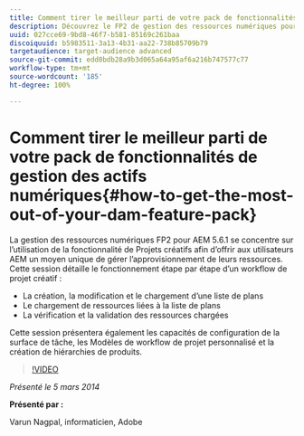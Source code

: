 ```yaml
---
title: Comment tirer le meilleur parti de votre pack de fonctionnalités de gestion des actifs numériques
description: Découvrez le FP2 de gestion des ressources numériques pour AEM 5.6.1. Ce pack de fonctionnalités se concentre sur l’utilisation de la fonctionnalité Projets créatifs pour vous offrir un moyen unique de gérer l’approvisionnement des ressources. Cette session détaillera le fonctionnement étape par étape d’un workflow de projet créatif pour créer, modifier et charger une liste de plans, et pour charger des ressources liées à cette liste de plans. Elle présentera également les processus de révision et d’approbation des ressources chargées. Vous découvrirez en outre les capacités de configuration de la surface de tâche, les Modèles de workflow de projet personnalisé et la création de hiérarchies de produits.
uuid: 027cce69-9bd8-46f7-b581-85169c261baa
discoiquuid: b5983511-3a13-4b31-aa22-738b85709b79
targetaudience: target-audience advanced
source-git-commit: edd0bdb28a9b3d065a64a95af6a216b747577c77
workflow-type: tm+mt
source-wordcount: '185'
ht-degree: 100%

---
```


# Comment tirer le meilleur parti de votre pack de fonctionnalités de gestion des actifs numériques{#how-to-get-the-most-out-of-your-dam-feature-pack}

La gestion des ressources numériques FP2 pour AEM 5.6.1 se concentre sur l’utilisation de la fonctionnalité de Projets créatifs afin d’offrir aux utilisateurs AEM un moyen unique de gérer l’approvisionnement de leurs ressources. Cette session détaille le fonctionnement étape par étape d’un workflow de projet créatif :

* La création, la modification et le chargement d’une liste de plans
* Le chargement de ressources liées à la liste de plans
* La vérification et la validation des ressources chargées

Cette session présentera également les capacités de configuration de la surface de tâche, les Modèles de workflow de projet personnalisé et la création de hiérarchies de produits.

>[!VIDEO](https://video.tv.adobe.com/v/19523/?quality=9)

*Présenté le 5 mars 2014*

**Présenté par :**

Varun Nagpal, informaticien, Adobe

<!--
[Get back to the Overview](https://helpx.adobe.com/experience-manager/kt/eseminars/gems/aem-index.html)
-->
